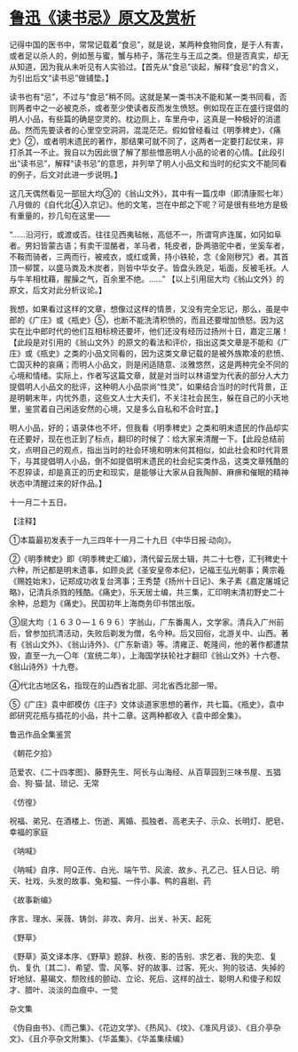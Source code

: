 # [鲁迅《读书忌》原文及赏析](https://www.vrrw.net/wx/8538.html)

记得中国的医书中，常常记载着“食忌”，就是说，某两种食物同食，是于人有害，或者足以杀人的，例如葱与蜜，蟹与柿子，落花生与王瓜之类。但是否真实，却无从知道，因为我从未听见有人实验过。【首先从“食忌”谈起，解释“食忌”的含义，为引出后文“读书忌”做铺垫。】

读书也有“忌”，不过与“食忌”稍不同。这就是某一类书决不能和某一类书同看，否则两者中之一必被克杀，或者至少使读者反而发生愤怒。例如现在正在盛行提倡的明人小品，有些篇的确是空灵的。枕边厕上，车里舟中，这真是一种极好的消遣品。然而先要读者的心里空空洞洞，混混茫茫。假如曾经看过《明季稗史》，《痛史》②，或者明末遗民的著作，那结果可就不同了，这两者一定要打起仗来，非打杀其一不止。我自以为因此很了解了那些憎恶明人小品的论者的心情。【此段引出“读书忌”，解释“读书忌”的意思，并列举了明人小品文和当时的纪实文不能同看的例子，后文对此进一步说明。】



这几天偶然看见一部屈大均③的《翁山文外》，其中有一篇戊申（即清康熙七年）八月做的《自代北④入京记》。他的文笔，岂在中郎之下呢？可是很有些地方是极有重量的，抄几句在这里——

“……沿河行，或渡或否。往往见西夷毡帐，高低不一，所谓穹庐连属，如冈如阜者。男妇皆蒙古语；有卖干湿酪者，羊马者，牦皮者，卧两骆驼中者，坐奚车者，不鞍而骑者，三两而行，被戒衣，或红或黄，持小铁轮，念《金刚秽咒》者。其首顶一柳筐，以盛马粪及木炭者，则皆中华女子。皆盘头跣足，垢面，反被毛袄。人与牛羊相枕藉，腥臊之气，百余里不绝。……” 【以上引用屈大均《翁山文外》的原文，后文对此分析议论。】

我想，如果看过这样的文章，想像过这样的情景，又没有完全忘记，那么，虽是中郎的《广庄》或《瓶史》⑤，也断不能洗清积愤的，而且还要增加愤怒。因为这实在比中郎时代的他们互相标榜还要坏，他们还没有经历过扬州十日，嘉定三屠！【此段是对引用的《翁山文外》的原文的看法和评价，指出这类文章是不能和《广庄》或《瓶史》之类的小品文同看的，因为这类文章记载的是被外族欺凌的悲愤、亡国灭种的哀痛；而明人小品文，则是闲适随意、淡雅悠然，这是两种完全不同的心境和情绪。实际上，作者写这篇文章，就是对当时以林语堂为代表的部分人大力提倡明人小品文的批评，这种明人小品崇尚“性灵”，如果结合当时的时代背景，正是明朝末年，内忧外患，这些文人士大夫们，不关注社会民生，躲在自己的小天地里，鉴赏着自己闲适安然的心境，又是多么自私和不合时宜。】

明人小品，好的；语录体也不坏，但我看《明季稗史》之类和明末遗民的作品却实在还要好，现在也正到了标点，翻印的时候了：给大家来清醒一下。【此段总结前文，点明自己的观点，指出当时的社会环境和明末何其相似，如此社会和时代背景下，与其提倡明人小品，倒不如提倡明末遗民的社会纪实类作品，这类文章残酷的不忍猝读，却是真正的历史和现实，是能够让大家从自我陶醉、麻痹和催眠的精神状态中清醒过来的好作品。】

十一月二十五日。



【注释】

①本篇最初发表于一九三四年十一月二十九日《中华日报·动向》。

②《明季稗史》即《明季稗史汇编》，清代留云居士辑，共二十七卷，汇刊稗史十六种，所记都是明末遗事，如顾炎武《圣安皇帝本纪》，记福王弘光朝事；黄宗羲《赐姓始末》，记郑成功收复台湾事；王秀楚《扬州十日记》、朱子素《嘉定屠城记略》，记清兵杀戮的残酷。《痛史》，乐天居士编，共三集，汇印明末清初野史二十余种，总题为《痛史》。民国初年上海商务印书馆出版。

③屈大均（１６３０—１６９６）字翁山，广东番禺人，文学家。清兵入广州前后，曾参加抗清活动，失败后剃发为僧，名今种。后又回俗，北游关中、山西。著有《翁山文外》、《翁山诗外》、《广东新语》等。清雍正、乾隆间，他的著作都遭禁毁，直至一九一〇年（宣统二年），上海国学扶轮社才翻印《翁山文外》十六卷、《翁山诗外》十九卷。

④代北古地区名，指现在的山西省北部、河北省西北部一带。

⑤《广庄》袁中郎模仿《庄子》文体谈道家思想的著作，共七篇。《瓶史》，袁中郎研究花瓶与插花的小品，共十二章。这两种都收入《袁中郎全集》。

鲁迅作品全集鉴赏

《朝花夕拾》

范爱农、《二十四孝图》、藤野先生、阿长与山海经、从百草园到三味书屋、五猖会、狗·猫·鼠、琐记、无常

《仿徨》

祝福、弟兄、在酒楼上、伤逝、离婚、孤独者、高老夫子、示众、长明灯、肥皂、幸福的家庭

《呐喊》

《呐喊》自序、阿Q正传、白光、端午节、风波、故乡、孔乙己、狂人日记、明天、社戏、头发的故事、兔和猫、一件小事、鸭的喜剧、药

《故事新编》

序言、理水、采薇、铸剑、非攻、奔月、出关、补天、起死

《野草》

《野草》英文译本序、《野草》题辞、秋夜、影的告别、求乞者、我的失恋、复仇、复仇〔其二〕、希望、雪、风筝、好的故事、过客、死火、狗的驳诘、失掉的好地狱、墓碣文、颓败线的颤动、立论、死后、这样的战士、聪明人和傻子和奴才、腊叶、淡淡的血痕中、一觉

杂文集

《伪自由书》、《而己集》、《花边文学》、《热风》、《坟》、《准风月谈》、《且介亭杂文》、《且介亭杂文附集》、《华盖集》、《华盖集续编》

